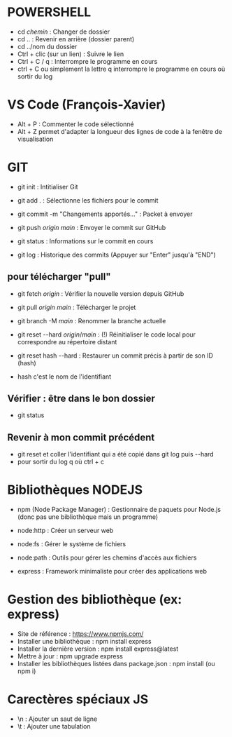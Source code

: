 # POWERSHELL

- cd _chemin_ : Changer de dossier
- cd .. : Revenir en arrière (dossier parent)
- cd ../nom du dossier
- Ctrl + clic (sur un lien) : Suivre le lien
- Ctrl + C / q : Interrompre le programme en cours
- ctrl + C ou simplement la lettre q interrompre le programme en cours où sortir du log

# VS Code (François-Xavier)

- Alt + P : Commenter le code sélectionné
- Alt + Z permet d'adapter la longueur des lignes de code à la fenêtre de visualisation

# GIT

- git init : Intitialiser Git

- git add . : Sélectionne les fichiers pour le commit
- git commit -m "Changements apportés..." : Packet à envoyer
- git push _origin_ _main_ : Envoyer le commit sur GitHub

- git status : Informations sur le commit en cours
- git log : Historique des commits (Appuyer sur "Enter" jusqu'à "END")

## pour télécharger "pull"

- git fetch _origin_ : Vérifier la nouvelle version depuis GitHub
- git pull _origin_ _main_ : Télécharger le projet

- git branch -M _main_ : Renommer la branche actuelle

- git reset --hard _origin_/_main_ : (!) Réinitialiser le code local pour correspondre au répertoire distant
- git reset hash --hard : Restaurer un commit précis à partir de son ID (hash)

- hash c'est le nom de l'identifiant

## Vérifier : être dans le bon dossier

- git status

## Revenir à mon commit précédent

- git reset et coller l'identifiant qui a été copié dans git log puis --hard
- pour sortir du log q où ctrl + c

# Bibliothèques NODEJS

- npm (Node Package Manager) : Gestionnaire de paquets pour Node.js (donc pas une bibliothèque mais un programme)

- node:http : Créer un serveur web
- node:fs : Gérer le système de fichiers
- node:path : Outils pour gérer les chemins d'accès aux fichiers
- express : Framework minimaliste pour créer des applications web

# Gestion des bibliothèque (ex: express)

- Site de référence : https://www.npmjs.com/
- Installer une bibliothèque : npm install express
- Installer la dernière version : npm install express@latest
- Mettre à jour : npm upgrade express
- Installer les bibliothèques listées dans package.json : npm install (ou npm i)

# Carectères spéciaux JS

- \n : Ajouter un saut de ligne
- \t : Ajouter une tabulation
